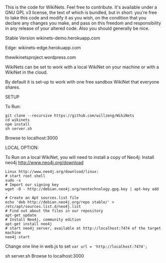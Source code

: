 This is the code for WikiNets. Feel free to contribute. It's available under a GNU GPL v3 license, the text of which is bundled, but in short: you're free to take this code and modify it as you wish, on the condition that you declare any changes you make, and pass on this freedom and responsibility in any release of your altered code. Also you should generally be nice.

Stable Version
wikinets-demo.herokuapp.com

Edge:
wikinets-edge.herokuapp.com

thewikinetsproject.wordpress.com

WikiNets can be set to work with a local WikiNet on your machine or with a WikiNet in the cloud.

By default it is set-up to work with one free sandbox WikiNet that everyone shares.

SETUP

To Run:

  ```
  git clone --recursive https://github.com/willzeng/WikiNets
  cd wikinets
  npm install
  sh server.sh
  ```
  Browse to localhost:3000

LOCAL OPTION:

To Run on a local WikiNet, you will need to install a copy of Neo4j:
  Install neo4j http://www.neo4j.org/download

    Linux http://www.neo4j.org/download/linux:
    # start root shell
    sudo -s
    # Import our signing key
    wget -O - http://debian.neo4j.org/neotechnology.gpg.key | apt-key add - 
    # Create an Apt sources.list file
    echo 'deb http://debian.neo4j.org/repo stable/' > /etc/apt/sources.list.d/neo4j.list
    # Find out about the files in our repository
    apt-get update
    # Install Neo4j, community edition
    apt-get install neo4j
    # start neo4j server, available at http://localhost:7474 of the target machine
    neo4j start

  Change one line in web.js to set
    ```
    var url = 'http://localhost:7474';
    ```

  sh server.sh
  Browse to localhost:3000
